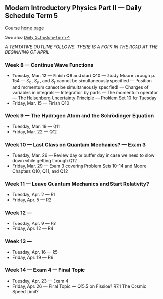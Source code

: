 ## Modern Introductory Physics Part II &mdash; Daily Schedule Term 5

Course [home page](./)

See also [Daily Schedule-Term 4](./daily_schedule-term_4.html)

*A TENTATIVE OUTLINE FOLLOWS. THERE IS A FORK IN THE ROAD AT THE BEGINNING OF APRIL*

### Week 8 &mdash; Continue Wave Functions

* Tuesday, Mar. 12 &mdash; Finish Q9 and start Q10 &mdash; Study Moore through p. 154 &mdash; *S<sub>x</sub>&thinsp;*, *S<sub>y</sub>&thinsp;*, and *S<sub>z</sub>* cannot be simultaneously specified &mdash; Position and momentum cannot be simultaneously specified! &mdash; Changes of variables in integrals &mdash; Integration by parts &mdash; The momentum operator &mdash; The [Heisenberg Uncertainty Principle](./resources/HeisenbergUncertaintyPrinciple.nb.pdf) &mdash; [Problem Set 10](./assignments/AssignmentFor2024-03-12.nb.pdf) for Tuesday
* Friday, Mar. 15 &mdash; Finish Q10

### Week 9 &mdash; The Hydrogen Atom and the Schr&ouml;dinger Equation

* Tuesday, Mar. 19 &mdash; Q11
* Friday, Mar. 22 &mdash; Q12

### Week 10 &mdash; Last Class on Quantum Mechanics? &mdash; Exam 3

* Tuesday, Mar. 26 &mdash; Review day or buffer day in case we need to slow down while getting through Q12
* Friday, Mar. 29 &mdash; Exam 3 covering Problem Sets 10-14 and Moore Chapters Q10, Q11, and Q12

### Week 11 &mdash; Leave Quantum Mechanics and Start Relativity?

* Tuesday, Apr. 2 &mdash; R1
* Friday, Apr. 5 &mdash; R2

### Week 12 &mdash;

* Tuesday, Apr. 9 &mdash; R3
* Friday, Apr. 12 &mdash; R4

### Week 13 &mdash;

* Tuesday, Apr. 16 &mdash; R5
* Friday, Apr. 19 &mdash; R6

### Week 14 &mdash; Exam 4 &mdash; Final Topic

* Tuesday, Apr. 23 &mdash; Exam 4
* Friday, Apr. 26 &mdash; Final Topic &mdash; Q15.5 on Fission? R7.1 The Cosmic Speed Limit?